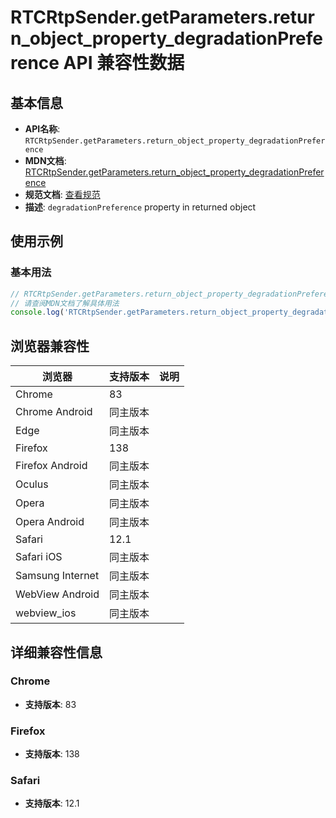 # RTCRtpSender.getParameters.return_object_property_degradationPreference API 兼容性数据

## 基本信息

- **API名称**: `RTCRtpSender.getParameters.return_object_property_degradationPreference`
- **MDN文档**: [RTCRtpSender.getParameters.return_object_property_degradationPreference](https://developer.mozilla.org/docs/Web/API/RTCRtpSender/getParameters#degradationpreference)
- **规范文档**: [查看规范](https://w3c.github.io/mst-content-hint/#dom-rtcrtpsendparameters-degradationpreference)
- **描述**: `degradationPreference` property in returned object

## 使用示例

### 基本用法

```javascript
// RTCRtpSender.getParameters.return_object_property_degradationPreference 使用示例
// 请查阅MDN文档了解具体用法
console.log('RTCRtpSender.getParameters.return_object_property_degradationPreference API');
```

## 浏览器兼容性

| 浏览器 | 支持版本 | 说明 |
|--------|----------|------|
| Chrome | 83 |  |
| Chrome Android | 同主版本 |  |
| Edge | 同主版本 |  |
| Firefox | 138 |  |
| Firefox Android | 同主版本 |  |
| Oculus | 同主版本 |  |
| Opera | 同主版本 |  |
| Opera Android | 同主版本 |  |
| Safari | 12.1 |  |
| Safari iOS | 同主版本 |  |
| Samsung Internet | 同主版本 |  |
| WebView Android | 同主版本 |  |
| webview_ios | 同主版本 |  |

## 详细兼容性信息

### Chrome

- **支持版本**: 83

### Firefox

- **支持版本**: 138

### Safari

- **支持版本**: 12.1


